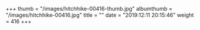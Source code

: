 +++
thumb = "/images/hitchhike-00416-thumb.jpg"
albumthumb = "/images/hitchhike-00416.jpg"
title = ""
date = "2019:12:11 20:15:46"
weight = 416
+++
